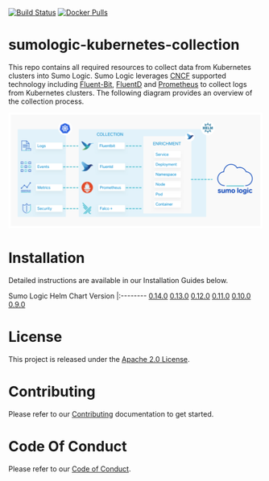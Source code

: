 [![Build Status](https://travis-ci.org/SumoLogic/sumologic-kubernetes-collection.svg?branch=master)](https://travis-ci.org/SumoLogic/sumologic-kubernetes-collection) [![Docker Pulls](https://img.shields.io/docker/pulls/sumologic/kubernetes-fluentd.svg)](https://hub.docker.com/r/sumologic/kubernetes-fluentd) 

# sumologic-kubernetes-collection

This repo contains all required resources to collect data from Kubernetes clusters into Sumo Logic. Sumo Logic leverages [CNCF](https://www.cncf.io) supported technology including [Fluent-Bit](https://fluentbit.io), [FluentD](https://www.fluentd.org) and [Prometheus](https://prometheus.io) to collect logs from Kubernetes clusters. The following diagram provides an overview of the collection process.

![overview](/images/overview.png)

# Installation

Detailed instructions are available in our Installation Guides below.

Sumo Logic Helm Chart Version
|:--------
[0.14.0](https://github.com/SumoLogic/sumologic-kubernetes-collection/blob/v0.14.0/deploy/README.md) 
[0.13.0](https://github.com/SumoLogic/sumologic-kubernetes-collection/blob/v0.13.0/deploy/README.md) 
[0.12.0](https://github.com/SumoLogic/sumologic-kubernetes-collection/blob/v0.12.0/deploy/README.md) 
[0.11.0](https://github.com/SumoLogic/sumologic-kubernetes-collection/blob/v0.11.0/deploy/README.md) 
[0.10.0](https://github.com/SumoLogic/sumologic-kubernetes-collection/blob/v0.10.0/deploy/README.md) 
[0.9.0](https://github.com/SumoLogic/sumologic-kubernetes-collection/blob/v0.9.0/deploy/README.md) 

# License

This project is released under the [Apache 2.0 License](./LICENSE).

# Contributing

Please refer to our [Contributing](./CONTRIBUTING.md) documentation to get started.

# Code Of Conduct

Please refer to our [Code of Conduct](CODE_OF_CONDUCT.md).

